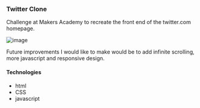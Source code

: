### Twitter Clone

Challenge at Makers Academy to recreate the front end of the twitter.com homepage.

![image](http://i.imgur.com/i4RLbJn.png)

Future improvements I would like to make would be to add infinite scrolling, more javascript and responsive design.

#### Technologies
* html
* CSS
* javascript
